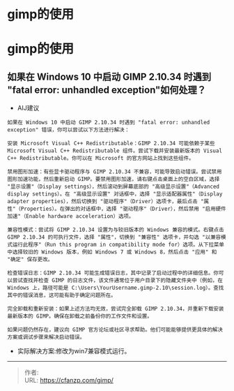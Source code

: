 # gimp的使用


<!--more-->
# gimp的使用
## 如果在 Windows 10 中启动 GIMP 2.10.34 时遇到 "fatal error: unhandled exception"如何处理？
- AIJ建议
```
如果在 Windows 10 中启动 GIMP 2.10.34 时遇到 "fatal error: unhandled exception" 错误，你可以尝试以下方法进行解决：

安装 Microsoft Visual C++ Redistributable：GIMP 2.10.34 可能依赖于某些 Microsoft Visual C++ Redistributable 组件。尝试下载并安装最新版本的 Visual C++ Redistributable。你可以在 Microsoft 的官方网站上找到这些组件。

禁用图形加速：有些显卡驱动程序与 GIMP 2.10.34 不兼容，可能导致启动错误。尝试禁用图形加速功能，然后重新启动 GIMP。要禁用图形加速，请右键点击桌面上的空白区域，选择 "显示设置"（Display settings），然后滚动到屏幕底部的 "高级显示设置"（Advanced display settings）。在 "高级显示设置" 对话框中，选择 "显示适配器属性"（Display adapter properties），然后切换到 "驱动程序"（Driver）选项卡，最后点击 "属性"（Properties）。在弹出的对话框中，选择 "驱动程序"（Driver），然后禁用 "启用硬件加速"（Enable hardware acceleration）选项。

兼容性模式：尝试将 GIMP 2.10.34 设置为与较旧版本的 Windows 兼容的模式。右键点击 GIMP 2.10.34 的可执行文件，选择 "属性"，切换到 "兼容性" 选项卡，并勾选 "以兼容模式运行此程序"（Run this program in compatibility mode for）选项。从下拉菜单中选择较旧的 Windows 版本，例如 Windows 7 或 Windows 8，然后点击 "应用" 和 "确定" 保存更改。

检查错误日志：GIMP 2.10.34 可能生成错误日志，其中记录了启动过程中的详细信息。你可以尝试查找并检查 GIMP 的日志文件，该文件通常位于用户目录下的隐藏文件夹中（例如，在 Windows 上，路径可能是 C:\Users\YourUsername.gimp-2.10\session.log）。查找其中的错误消息，这可能有助于确定问题所在。

完全卸载和重新安装：如果上述方法均无效，尝试完全卸载 GIMP 2.10.34，并重新下载安装最新版本的 GIMP。确保在卸载之前备份你的工作文件和设置。

如果问题仍然存在，建议向 GIMP 官方论坛或社区寻求帮助。他们可能能够提供更具体的解决方案或调试步骤来解决启动错误。
```

- 实际解决方案:修改为win7兼容模式运行。


---

> 作者:   
> URL: https://cfanzp.com/gimp/  

